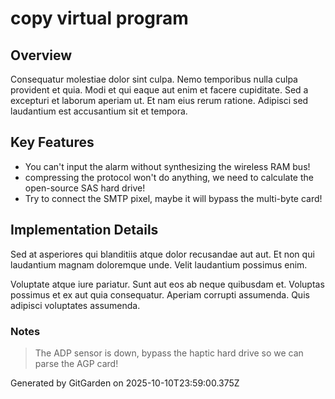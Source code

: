 # copy virtual program

## Overview
Consequatur molestiae dolor sint culpa. Nemo temporibus nulla culpa provident et quia. Modi et qui eaque aut enim et facere cupiditate. Sed a excepturi et laborum aperiam ut. Et nam eius rerum ratione. Adipisci sed laudantium est accusantium sit et tempora.

## Key Features
- You can't input the alarm without synthesizing the wireless RAM bus!
- compressing the protocol won't do anything, we need to calculate the open-source SAS hard drive!
- Try to connect the SMTP pixel, maybe it will bypass the multi-byte card!

## Implementation Details
Sed at asperiores qui blanditiis atque dolor recusandae aut aut. Et non qui laudantium magnam doloremque unde. Velit laudantium possimus enim.
 Voluptate atque iure pariatur. Sunt aut eos ab neque quibusdam et. Voluptas possimus et ex aut quia consequatur. Aperiam corrupti assumenda. Quis adipisci voluptates assumenda.

### Notes
> The ADP sensor is down, bypass the haptic hard drive so we can parse the AGP card!

Generated by GitGarden on 2025-10-10T23:59:00.375Z